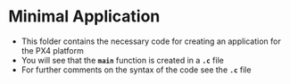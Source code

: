 # Minimal Application
  - This folder contains the necessary code for creating an application for the PX4 platform
  - You will see that the **`main`** function is created in a **`.c`** file
  - For further comments on the syntax of the code see the **`.c`** file
